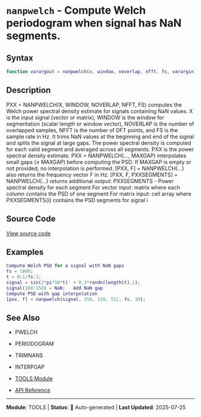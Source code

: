 # `nanpwelch` - Compute Welch periodogram when signal has NaN segments.

## Syntax

```matlab
function varargout = nanpwelch(x, window, noverlap, nfft, fs, varargin)
```

## Description

PXX = NANPWELCH(X, WINDOW, NOVERLAP, NFFT, FS) computes the Welch power spectral density estimate for signals containing NaN values. X is the input signal (vector or matrix), WINDOW is the window for segmentation (scalar length or window vector), NOVERLAP is the number of overlapped samples, NFFT is the number of DFT points, and FS is the sample rate in Hz. It trims NaN values at the beginning and end of the signal and splits the signal at large gaps. The power spectral density is computed for each valid segment and averaged across all segments. PXX is the power spectral density estimate. PXX = NANPWELCH(..., MAXGAP) interpolates small gaps (≤ MAXGAP) before computing the PSD. If MAXGAP is empty or not provided, no interpolation is performed. [PXX, F] = NANPWELCH(...) also returns the frequency vector F in Hz. [PXX, F, PXXSEGMENTS] = NANPWELCH(...) returns additional output: PXXSEGMENTS - Power spectral density for each segment For vector input: matrix where each column contains the PSD of one segment For matrix input: cell array where PXXSEGMENTS{i} contains the PSD segments for signal i

## Source Code

[View source code](../../../src/tools/nanpwelch.m)

## Examples

```matlab
Compute Welch PSD for a signal with NaN gaps
fs = 1000;
t = 0:1/fs:1;
signal = sin(2*pi*50*t)' + 0.1*randn(length(t),1);
signal(100:150) = NaN;   Add NaN gap
Compute PSD with gap interpolation
[pxx, f] = nanpwelch(signal, 256, 128, 512, fs, 10);
```

## See Also

- PWELCH
- PERIODOGRAM
- TRIMNANS
- INTERPGAP

- [TOOLS Module](README.md)
- [API Reference](../README.md)

---

**Module**: TOOLS | **Status**: 🔄 Auto-generated | **Last Updated**: 2025-07-25
